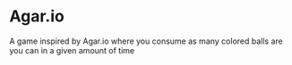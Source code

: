 # Agar.io
A game inspired by Agar.io where you consume as many colored balls are you can in a given amount of time
